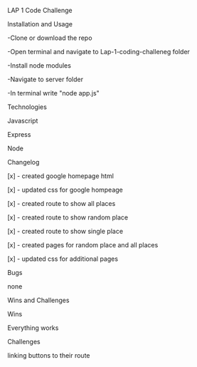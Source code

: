 LAP 1 Code Challenge 


Installation and Usage

-Clone or download the repo

-Open terminal and navigate to Lap-1-coding-challeneg folder 

-Install node modules

-Navigate to server folder 

-In terminal write "node app.js"



Technologies

Javascript

Express

Node



Changelog 


[x] - created google homepage html

[x] - updated css for google hompeage

[x] - created route to show all places

[x] - created route to show random place

[x] - created route to show single place

[x] - created pages for random place and all places

[x] - updated css for additional pages




Bugs 

none



Wins and Challenges 


Wins

Everything works


Challenges

linking buttons to their route
